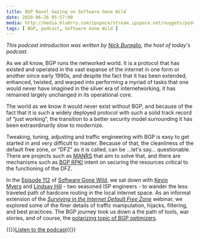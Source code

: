 ```yaml
---
title: BGP Navel Gazing on Software Gone Wild
date: 2020-06-26 05:57:00
media: http://media.blubrry.com/ipspace/stream.ipspace.net/nuggets/podcast/Show_112-BGP_Navel_Gazing.mp3
tags: [ BGP, podcast, Software Gone Wild ]
---
```

_This podcast introduction was written by [Nick Buraglio](https://www.ipspace.net/Expert:Nick_Buraglio), the host of today's podcast._

As we all know, BGP runs the networked world. It is a protocol that has existed and operated in the vast expanse of the internet in one form or another since early 1990s, and despite the fact that it has been extended, enhanced, twisted, and warped into performing a myriad of tasks that one would never have imagined in the silver era of internetworking, it has remained largely unchanged in its operational core.

The world as we know it would never exist without BGP, and because of the fact that it is such a widely deployed protocol with such a solid track record of “just working”, the transition to a better security model surrounding it has been extraordinarily slow to modernize. 
<!--more-->
Tweaking, tuning, adjusting and traffic engineering with BGP is easy to get started in and very difficult to master. Because of that, the cleanliness of the default free zone, or “DFZ” as it is called, can be …let's say… questionable. There are projects such as [MANRS](https://www.manrs.org/) that aim to solve that, and there are mechanisms such as [BGP RPKI](https://tools.ietf.org/html/rfc8210) intent on securing the resources critical to the functioning of the DFZ.

In the [Episode 112](http://media.blubrry.com/ipspace/stream.ipspace.net/nuggets/podcast/Show_112-BGP_Navel_Gazing.mp3) of [Software Gone Wild](https://www.ipspace.net/Podcast/Software_Gone_Wild/), we sat down with [Kevin Myers](https://twitter.com/stubarea51) and [Lindsay Hill](https://twitter.com/northlandboy) - two seasoned ISP engineers - to wander the less traveled path of hardcore routing in the local internet space. As an informal extension of the [_Surviving in the Internet Default Free Zone_](https://www.ipspace.net/Surviving_the_Internet_Default_Free_Zone) webinar, we explored some of the finer details of traffic manipulation, hijacks, filtering, and best practices. The BGP journey took us down a the path of tools, war stories, and of course, the [polarizing topic of BGP optimizers](https://forwardingplane.net/2019/06/29/the-bgp-conundrum/).

{{<jump>}}[Listen to the podcast](http://media.blubrry.com/ipspace/stream.ipspace.net/nuggets/podcast/Show_112-BGP_Navel_Gazing.mp3){{</jump>}}

